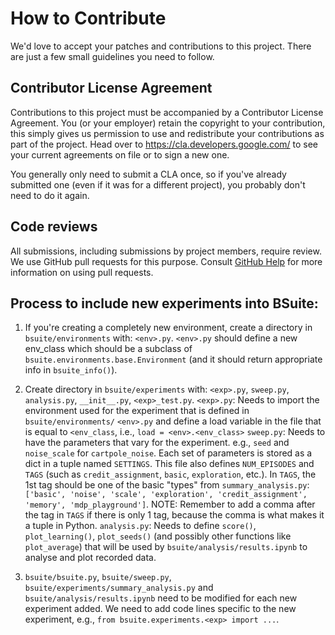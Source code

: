 # How to Contribute

We'd love to accept your patches and contributions to this project. There are
just a few small guidelines you need to follow.

## Contributor License Agreement

Contributions to this project must be accompanied by a Contributor License
Agreement. You (or your employer) retain the copyright to your contribution,
this simply gives us permission to use and redistribute your contributions as
part of the project. Head over to <https://cla.developers.google.com/> to see
your current agreements on file or to sign a new one.

You generally only need to submit a CLA once, so if you've already submitted one
(even if it was for a different project), you probably don't need to do it
again.

## Code reviews

All submissions, including submissions by project members, require review. We
use GitHub pull requests for this purpose. Consult
[GitHub Help](https://help.github.com/articles/about-pull-requests/) for more
information on using pull requests.

## Process to include new experiments into BSuite:
1.  If you're creating a completely new environment, create a directory in `bsuite/environments` with: `<env>.py`. `<env>.py` should define a new env_class which should be a subclass of `bsuite.environments.base.Environment` (and it should return appropriate info in `bsuite_info()`).

1.  Create directory in `bsuite/experiments` with: `<exp>.py`, `sweep.py`, `analysis.py`, `__init__.py`, `<exp>_test.py`.
    `<exp>.py`: Needs to import the environment used for the experiment that is defined in `bsuite/environments/`
    `<env>.py` and define a load variable in the file that is equal to `<env_class`, i.e., `load = <env>.<env_class>`
    `sweep.py`: Needs to have the parameters that vary for the experiment. e.g., `seed` and `noise_scale` for `cartpole_noise`. Each set of parameters is stored as a dict in a tuple named `SETTINGS`. This file also defines `NUM_EPISODES` and `TAGS` (such as `credit_assignment`, `basic`, `exploration`, etc.). In `TAGS`, the 1st tag should be one of the basic "types" from `summary_analysis.py`: `['basic', 'noise', 'scale', 'exploration', 'credit_assignment', 'memory', 'mdp_playground']`. NOTE: Remember to add a comma after the tag in `TAGS` if there is only 1 tag, because the comma is what makes it a tuple in Python.
    `analysis.py`: Needs to define `score()`, `plot_learning()`, `plot_seeds()` (and possibly other functions like `plot_average`) that will be used by `bsuite/analysis/results.ipynb` to analyse and plot recorded data.

1.  `bsuite/bsuite.py`, `bsuite/sweep.py`, `bsuite/experiments/summary_analysis.py` and `bsuite/analysis/results.ipynb` need to be modified for each new experiment added. We need to add code lines specific to the new experiment, e.g., `from bsuite.experiments.<exp> import ...`.
